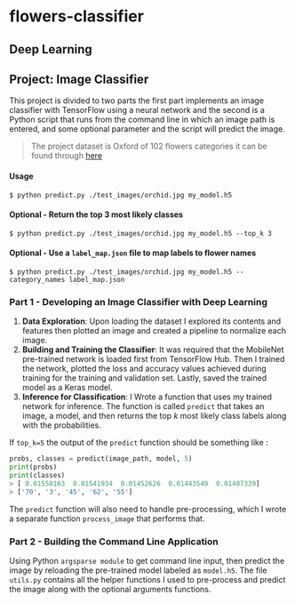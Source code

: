 # flowers-classifier
## Deep Learning
## Project: Image Classifier

This project is divided to two parts the first part implements an image classifier with TensorFlow using a neural network and the second is a  Python script that runs from the command line in which an image path is entered, and some optional parameter and the script will predict the image. 
> The project dataset is Oxford of 102 flowers categories it can be found through [here](http://www.robots.ox.ac.uk/~vgg/data/flowers/102/index.html) 

#### Usage 
```console 
$ python predict.py ./test_images/orchid.jpg my_model.h5
```
#### Optional - Return the top 3 most likely classes 
```console 
$ python predict.py ./test_images/orchid.jpg my_model.h5 --top_k 3
```
#### Optional - Use a `label_map.json` file to map labels to flower names
```console 
$ python predict.py ./test_images/orchid.jpg my_model.h5 --category_names label_map.json
```


### Part 1 - Developing an Image Classifier with Deep Learning
1. **Data Exploration**: Upon loading the dataset I explored its contents and features then plotted an image and created a pipeline to normalize each image.
2. **Building and Training the Classifier**: It was required that the MobileNet pre-trained network is loaded first from TensorFlow Hub. Then I trained the network, plotted the loss and accuracy values achieved during training for the training and validation set. Lastly, saved the trained model as a Keras model.
3. **Inference for Classification**: I Wrote a function that uses my trained network for inference. The function is called `predict` that takes an image, a model, and then returns the top _k_ most likely class labels along with the probabilities. 

If `top_k=5` the output of the `predict` function should be something like :

```python
probs, classes = predict(image_path, model, 5)
print(probs)
print(classes)
> [ 0.01558163  0.01541934  0.01452626  0.01443549  0.01407339]
> ['70', '3', '45', '62', '55']
```

The `predict` function will also need to handle pre-processing, which I wrote a separate function `process_image` that performs that.

### Part 2 - Building the Command Line Application
Using Python `argsparse module` to get command line input, then predict the image by reloading the pre-trained model labeled as `model.h5`. The file `utils.py` contains all the helper functions I used to pre-process and predict the image along with the optional arguments functions.
